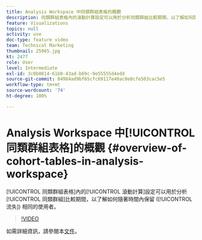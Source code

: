 ```yaml
---
title: Analysis Workspace 中同類群組表格的概觀
description: 同類群組表格內的滾動計算設定可以用於分析同類群組比較期間，以了解如何隨著時間內保留 (流失) 相同的使用者。
feature: Visualizations
topics: null
activity: use
doc-type: feature video
team: Technical Marketing
thumbnail: 25965.jpg
kt: 2477
role: User
level: Intermediate
exl-id: 3c0b0814-61b0-43ad-b69c-9e55555d4edd
source-git-commit: 84984ad9bf65cfc69117e40ac0e0cfe503cac5e5
workflow-type: tm+mt
source-wordcount: '74'
ht-degree: 100%

---
```


# Analysis Workspace 中[!UICONTROL 同類群組表格]的概觀 {#overview-of-cohort-tables-in-analysis-workspace}

[!UICONTROL 同類群組表格]內的[!UICONTROL 滾動計算]設定可以用於分析[!UICONTROL 同類群組]比較期間，以了解如何隨著時間內保留 ([!UICONTROL 流失]) 相同的使用者。

>[!VIDEO](https://video.tv.adobe.com/v/3430093/?quality=12&learn=on&captions=chi_hant)

如需詳細資訊，請參閱本[文件](https://experienceleague.adobe.com/docs/analytics/analyze/analysis-workspace/visualizations/cohort-table/cohort-analysis.html?lang=zh-Hant)。

